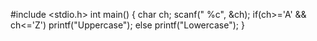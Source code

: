 #include <stdio.h>
int main() 
{
    char ch;
    scanf(" %c", &ch);
    if(ch>='A' && ch<='Z') printf("Uppercase");
    else printf("Lowercase");
}
